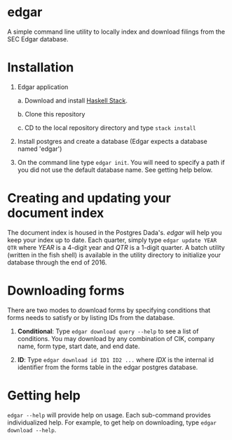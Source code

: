 # edgar
A simple command line utility to locally index and download filings from the SEC Edgar database.

# Installation

1. Edgar application

    a. Download and install [Haskell Stack](https://www.stackage.org).

    b. Clone this repository

    c. CD to the local repository directory and type `stack install`

2. Install postgres and create a database (Edgar expects a database named 'edgar')

3. On the command line type `edgar init`. You will need to specify a path if
   you did not use the default database name. See getting help below.

# Creating and updating your document index

The document index is housed in the Postgres Dada's. *edgar* will help you
keep your index up to date. Each quarter, simply type `edgar update YEAR QTR`
where *YEAR* is a 4-digit year and *QTR* is a 1-digit quarter. A batch
utility (written in the fish shell) is available in the utility directory
to initialize your database through the end of 2016.

# Downloading forms

There are two modes to download forms by specifying conditions that forms needs
to satisfy or by listing IDs from the database.

1. **Conditional**: Type `edgar download query --help` to see a list of
   conditions. You may download by any combination of CIK, company name, form
   type, start date, and end date.

2. **ID**: Type `edgar download id ID1 ID2 ...` where *IDX* is the internal id 
identifier from the forms table in the edgar postgres database.



# Getting help

`edgar --help` will provide help on usage. Each sub-command provides individualized help. For example,
to get help on downloading, type `edgar download --help`. 


